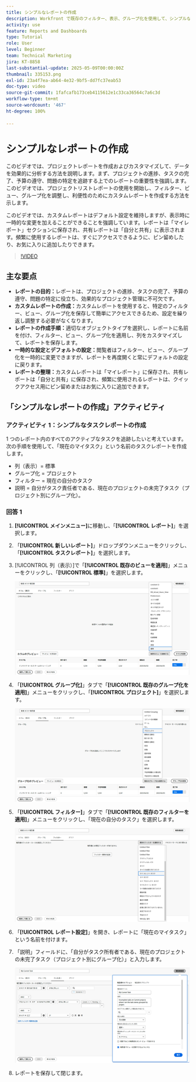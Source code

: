```yaml
---
title: シンプルなレポートの作成
description: Workfront で既存のフィルター、表示、グループ化を使用して、シンプルなレポートを作成する方法を説明します。
activity: use
feature: Reports and Dashboards
type: Tutorial
role: User
level: Beginner
team: Technical Marketing
jira: KT-8858
last-substantial-update: 2025-05-09T00:00:00Z
thumbnail: 335153.png
exl-id: 23a4f7ea-ab64-4e32-9bf5-dd7fc37eab53
doc-type: video
source-git-commit: 1fafcafb173ceb4115612e1c33ca36564c7a6c3d
workflow-type: tm+mt
source-wordcount: '467'
ht-degree: 100%

---
```


# シンプルなレポートの作成

このビデオでは、プロジェクトレポートを作成およびカスタマイズして、データを効果的に分析する方法を説明します。まず、プロジェクトの進捗、タスクの完了、予算の遵守、問題の特定を追跡する上でのレポートの重要性を強調します。このビデオでは、プロジェクトリストレポートの使用を開始し、フィルター、ビュー、グループ化を調整し、利便性のためにカスタムレポートを作成する方法を示します。

このビデオでは、カスタムレポートはデフォルト設定を維持しますが、表示時に一時的な変更を加えることができることを強調しています。レポートは「マイレポート」セクションに保存され、共有レポートは「自分と共有」に表示されます。頻繁に使用するレポートは、すぐにアクセスできるように、ピン留めしたり、お気に入りに追加したりできます。

>[!VIDEO](https://video.tv.adobe.com/v/3413122/?quality=12&learn=on&captions=jpn)

## 主な要点


* **レポートの目的：**&#x200B;レポートは、プロジェクトの進捗、タスクの完了、予算の遵守、問題の特定に役立ち、効果的なプロジェクト管理に不可欠です。
* **カスタムレポートの作成：**&#x200B;カスタムレポートを使用すると、特定のフィルター、ビュー、グループ化を保存して簡単にアクセスできるため、設定を繰り返し調整する必要がなくなります。
* **レポートの作成手順：**&#x200B;適切なオブジェクトタイプを選択し、レポートに名前を付け、フィルター、ビュー、グループ化を適用し、列をカスタマイズして、レポートを保存します。
* **一時的な設定とデフォルトの設定：**&#x200B;閲覧者はフィルター、ビュー、グループ化を一時的に変更できますが、レポートを再度開くと常にデフォルトの設定に戻ります。
* **レポートの整理：**&#x200B;カスタムレポートは「マイレポート」に保存され、共有レポートは「自分と共有」に保存され、頻繁に使用されるレポートは、クイックアクセス用にピン留めまたはお気に入りに追加できます。



## 「シンプルなレポートの作成」アクティビティ

### アクティビティ 1：シンプルなタスクレポートの作成

1 つのレポート内のすべてのアクティブなタスクを追跡したいと考えています。次の手順を使用して、「現在のマイタスク」という名前のタスクレポートを作成します。

* 列（表示）= 標準
* グループ化 = プロジェクト
* フィルター = 現在の自分のタスク
* 説明 = 自分がタスク責任者である、現在のプロジェクトの未完了タスク（プロジェクト別にグループ化）。

### 回答 1

1. **[!UICONTROL メインメニュー]**&#x200B;に移動し、「**[!UICONTROL レポート]**」を選択します。
1. 「**[!UICONTROL 新しいレポート]**」ドロップダウンメニューをクリックし、「**[!UICONTROL タスクレポート]**」を選択します。
1. [!UICONTROL 列（表示）]で「**[!UICONTROL 既存のビューを適用]**」メニューをクリックし、「**[!UICONTROL 標準]**」を選択します。

   ![タスクレポートの列を作成する画面の画像](assets/simple-task-report-columns.png)

1. 「**[!UICONTROL グループ化]**」タブで「**[!UICONTROL 既存のグループ化を適用]**」メニューをクリックし、「**[!UICONTROL プロジェクト]**」を選択します。

   ![タスクレポートでグループ化を作成する画面の画像](assets/simple-task-report-groupings.png)

1. 「**[!UICONTROL フィルター]**」タブで「**[!UICONTROL 既存のフィルターを適用]**」メニューをクリックし、「現在の自分のタスク」を選択します。

   ![タスクレポートにフィルターを作成する画面の画像](assets/simple-task-report-filters.png)

1. 「**[!UICONTROL レポート設定]**」を開き、レポートに「現在のマイタスク」という名前を付けます。
1. 「説明」フィールドに、「自分がタスク所有者である、現在のプロジェクトの未完了タスク（プロジェクト別にグループ化）」と入力します。

   ![タスクレポート内のレポート設定画面の画像](assets/simple-task-report-report-settings.png)

1. レポートを保存して閉じます。

